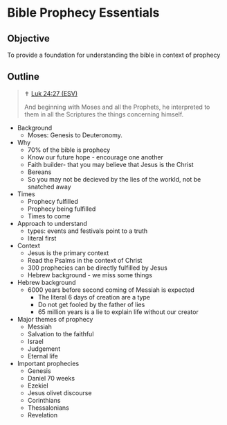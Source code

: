 # Bible Prophecy Essentials

## Objective

To provide a foundation for understanding the bible in context of prophecy

## Outline

> ✝️ [Luk 24:27 (ESV)](https://www.blueletterbible.org/esv/Luk/24/27)
>
> And beginning with Moses and all the Prophets, he interpreted to them in all the Scriptures the things concerning himself.

- Background
    - Moses: Genesis to Deuteronomy. 
- Why
    - 70% of the bible is prophecy
    - Know our future hope - encourage one another
    - Faith builder- that you may believe that Jesus is the Christ
    - Bereans
    - So you may not be decieved by the lies of the workld, not be snatched away
- Times
    - Prophecy fulfilled
    - Prophecy being fulfilled
    - Times to come
- Approach to understand
    - types: events and festivals point to a truth
    - literal first
- Context
    - Jesus is the primary context
    - Read the Psalms in the context of Christ
    - 300 prophecies can be directly fulfilled by Jesus
    - Hebrew background - we miss some things
- Hebrew background
    - 6000 years before second coming of Messiah is expected
        - The literal 6 days of creation are a type
        - Do not get fooled by the father of lies
        - 65 million years is a lie to explain life without our creator
- Major themes of prophecy
    - Messiah
    - Salvation to the faithful
    - Israel
    - Judgement
    - Eternal life
- Important prophecies
    - Genesis
    - Daniel 70 weeks
    - Ezekiel
    - Jesus olivet discourse
    - Corinthians
    - Thessalonians
    - Revelation
